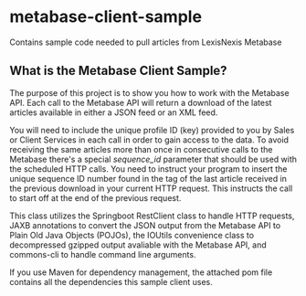 # metabase-client-sample
Contains sample code needed to pull articles from LexisNexis Metabase

## What is the Metabase Client Sample?

The purpose of this project is to show you how to work with the Metabase API. Each call to the Metabase API will return a download of the latest articles available in either a JSON feed or an XML feed.

You will need to include the unique profile ID (key) provided to you by Sales or Client Services in each call in order to gain access to the data. To avoid receiving the same articles more than once in consecutive calls to the Metabase there's a special <i>sequence_id</i> parameter that should be used with the scheduled HTTP calls. You need to instruct your program to insert the unique sequence ID number found in the <sequenceId> tag of the last article received in the previous download in your current HTTP request. This instructs the call to start off at the end of the previous request.

This class utilizes the Springboot RestClient class to handle HTTP requests, JAXB annotations to convert the JSON output from the Metabase API to Plain Old Java Objects (POJOs), the IOUtils convenience class to decompressed gzipped output avaliable with the Metabase API, and commons-cli to handle command line arguments. 

If you use Maven for dependency management, the attached pom file contains all the dependencies this sample client uses.
